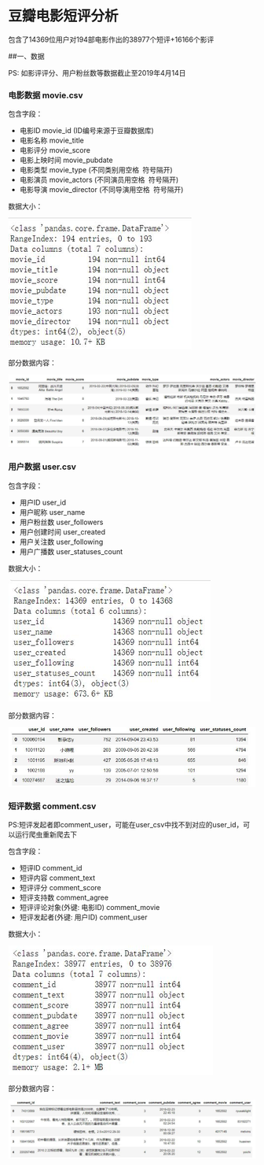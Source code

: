 # 豆瓣电影短评分析
包含了14369位用户对194部电影作出的38977个短评+16166个影评

##一、数据

PS: 如影评评分、用户粉丝数等数据截止至2019年4月14日

### 电影数据	movie.csv

包含字段：
	
- 电影ID movie_id	(ID编号来源于豆瓣数据库)
- 电影名称 movie_title
- 电影评分	movie_score
- 电影上映时间	movie_pubdate
- 电影类型	movie_type	(不同类别用空格` `符号隔开)
- 电影演员	movie_actors	(不同演员用空格` `符号隔开)
- 电影导演	movie_director	(不同导演用空格` `符号隔开)

数据大小：

![df_movie_info](./images/df_movie_info.jpg)

部分数据内容：

![df_movie](./images/df_movie.jpg)


### 用户数据 user.csv

包含字段：

- 用户ID		user_id
- 用户昵称	user_name
- 用户粉丝数	user_followers
- 用户创建时间	user_created
- 用户关注数	user_following
- 用户广播数	user_statuses_count

数据大小：

![df_user_info](./images/df_user_info.jpg)


部分数据内容：

![df_user](./images/df_user_head.jpg)


### 短评数据 comment.csv

PS:短评发起者即comment_user，可能在user_csv中找不到对应的user_id，可以运行爬虫重新爬去下

包含字段：

- 短评ID		comment_id
- 短评内容	comment_text
- 短评评分	comment_score
- 短评支持数	comment_agree
- 短评评论对象(外键: 电影ID)	comment_movie
- 短评发起者(外键: 用户ID)		comment_user

数据大小：

![df_comment_info](./images/df_comment_info.jpg)


部分数据内容：

![df_comment_head](./images/df_comment_head.jpg)
